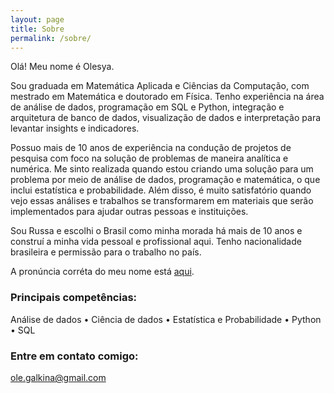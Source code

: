 ```yaml
---
layout: page
title: Sobre
permalink: /sobre/
---
```


Olá! Meu nome é Olesya.

Sou graduada em Matemática Aplicada e Ciências da Computação, com mestrado em Matemática e doutorado em Física. Tenho experiência na área de análise de dados, programação em SQL e Python, integração e arquitetura de banco de dados, visualização de dados e interpretação para levantar insights e indicadores. 

Possuo mais de 10 anos de experiência na condução de projetos de pesquisa com foco na solução de problemas de maneira analítica e numérica. Me sinto realizada quando estou criando uma solução para um problema por meio de análise de dados, programação e matemática, o que inclui estatística e probabilidade. Além disso, é muito satisfatório quando vejo essas análises e trabalhos se transformarem em materiais que serão implementados para ajudar outras pessoas e instituições. 

Sou Russa e escolhi o Brasil como minha morada há mais de 10 anos e construí a minha vida pessoal e profissional aqui. Tenho nacionalidade brasileira e permissão para o trabalho no país.

A pronúncia corréta do meu nome está [aqui](https://www.youtube.com/watch?v=YZNYaHznsxs).

### Principais competências:

Análise de dados • Ciência de dados • Estatística e Probabilidade • Python • SQL 

### Entre em contato comigo: 

[ole.galkina@gmail.com](mailto:ole.galkina@gmail.com)

